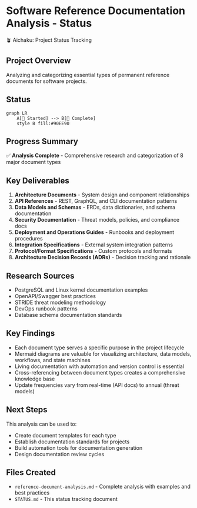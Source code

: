 # Software Reference Documentation Analysis - Status

🪴 Aichaku: Project Status Tracking

## Project Overview
Analyzing and categorizing essential types of permanent reference documents for software projects.

## Status
```mermaid
graph LR
    A[🌱 Started] --> B[🌳 Complete]
    style B fill:#90EE90
```

## Progress Summary
✅ **Analysis Complete** - Comprehensive research and categorization of 8 major document types

## Key Deliverables
1. **Architecture Documents** - System design and component relationships
2. **API References** - REST, GraphQL, and CLI documentation patterns  
3. **Data Models and Schemas** - ERDs, data dictionaries, and schema documentation
4. **Security Documentation** - Threat models, policies, and compliance docs
5. **Deployment and Operations Guides** - Runbooks and deployment procedures
6. **Integration Specifications** - External system integration patterns
7. **Protocol/Format Specifications** - Custom protocols and formats
8. **Architecture Decision Records (ADRs)** - Decision tracking and rationale

## Research Sources
- PostgreSQL and Linux kernel documentation examples
- OpenAPI/Swagger best practices
- STRIDE threat modeling methodology
- DevOps runbook patterns
- Database schema documentation standards

## Key Findings
- Each document type serves a specific purpose in the project lifecycle
- Mermaid diagrams are valuable for visualizing architecture, data models, workflows, and state machines
- Living documentation with automation and version control is essential
- Cross-referencing between document types creates a comprehensive knowledge base
- Update frequencies vary from real-time (API docs) to annual (threat models)

## Next Steps
This analysis can be used to:
- Create document templates for each type
- Establish documentation standards for projects
- Build automation tools for documentation generation
- Design documentation review cycles

## Files Created
- `reference-document-analysis.md` - Complete analysis with examples and best practices
- `STATUS.md` - This status tracking document